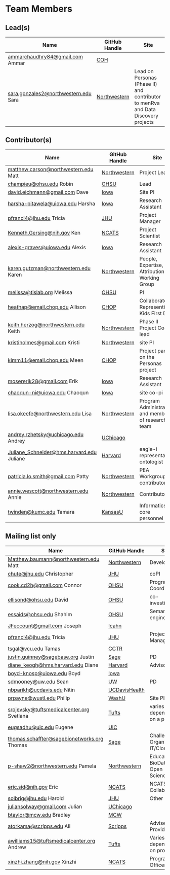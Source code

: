 # Team Members

## Lead(s)
Name | GitHub Handle | Site
-- | -- | --
ammarchaudhry84@gmail.com Ammar | [COH](COH) | 
sara.gonzales2@northwestern.edu Sara | [Northwestern](Northwestern) | Lead on Personas (Phase II) and contributor to menRva and Data Discovery projects

## Contributor(s)
Name | GitHub Handle | Site
-- | -- | --
matthew.carson@northwestern.edu Matt | [Northwestern](Northwestern) | Project Lead
champieu@ohsu.edu Robin | [OHSU](OHSU) | Lead
david.eichmann@gmail.com Dave | [Iowa](Iowa) | Site PI
harsha-pitawela@uiowa.edu Harsha | [Iowa](Iowa) | Research Assistant
pfranci4@jhu.edu Tricia | [JHU](JHU) | Project Manager
Kenneth.Gersing@nih.gov Ken | [NCATS](NCATS) | Project Scientist
alexis-graves@uiowa.edu Alexis | [Iowa](Iowa) | Research Assistant
karen.gutzman@northwestern.edu Karen  | [Northwestern](Northwestern) |  People, Expertise, and Attribution Working Group
melissa@tislab.org Melissa | [OHSU](OHSU) | PI
heathap@email.chop.edu Allison | [CHOP](CHOP) | Collaborator - Representing Kids First DRC
keith.herzog@northwestern.edu Keith | [Northwestern](Northwestern) | Phase II Project Co-lead
kristiholmes@gmail.com Kristi | [Northwestern](Northwestern) | site PI
kimm11@email.chop.edu Meen | [CHOP](CHOP) | Project partner on the Personas project
mosererik28@gmail.com Erik | [Iowa](Iowa) | Research Assistant
chaoqun-ni@uiowa.edu Chaoqun | [Iowa](Iowa) | site co-pi
lisa.okeefe@northwestern.edu Lisa | [Northwestern](Northwestern) | Program Administrator and member of research team
andrey.rzhetsky@uchicago.edu Andrey | [UChicago](UChicago) | 
Juliane_Schneider@hms.harvard.edu Juliane | [Harvard](Harvard) | eagle-i representative, ontologist
patricia.lo.smith@gmail.com Patty | [Northwestern](Northwestern) | PEA Workgroup contributor
annie.wescott@northwestern.edu Annie | [Northwestern](Northwestern) | Contributor
twinden@kumc.edu Tamara | [KansasU](KansasU) | Informatics core personnel

## Mailing list only
Name | GitHub Handle | Site
-- | -- | --
Matthew.baumann@northwestern.edu Matt | [Northwestern](Northwestern) | Developer
chute@jhu.edu Christopher | [JHU](JHU) | coPI
cook.cd2h@gmail.com Connor | [OHSU](OHSU) | Program Coordinator
ellisond@ohsu.edu David | [OHSU](OHSU) | co-investigator
essaids@ohsu.edu Shahim | [OHSU](OHSU) | Semantic engineer 
JFeccount@gmail.com Joseph | [Icahn](Icahn) | 
pfranci4@jhu.edu Tricia | [JHU](JHU) | Project Manager
tsgal@vcu.edu Tamas | [CCTR](CCTR) | 
justin.guinney@sagebase.org Justin | [Sage](Sage) | PD
diane_keogh@hms.harvard.edu Diane | [Harvard](Harvard) | Advisor
boyd-knosp@uiowa.edu Boyd | [Iowa](Iowa) | 
sdmooney@uw.edu Sean | [UW](UW) | PD
nbparikh@ucdavis.edu Nitin | [UCDavisHealth](UCDavisHealth) | 
prpayne@wustl.edu Philip | [WashU](WashU) | Site PI
srojevsky@tuftsmedicalcenter.org Svetlana | [Tufts](Tufts) | varies depending on a project
eugsadhu@uic.edu Eugene | [UIC](UIC) | 
thomas.schaffter@sagebionetworks.org Thomas | [Sage](Sage) | Challenge Organization, IT/Cloud
p-shaw2@northwestern.edu Pamela | [Northwestern](Northwestern) | Education, BioData Club, Open Science
eric.sid@nih.gov Eric | [NCATS](NCATS) | NCATS/ORDR Collaborator
solbrig@jhu.edu Harold | [JHU](JHU) | Other
juliansolway@gmail.com Julian | [UChicago](UChicago) | 
btaylor@mcw.edu Bradley | [MCW](MCW) | 
atorkama@scripps.edu Ali | [Scripps](Scripps) | Adviser, Data Provider
awilliams15@tuftsmedicalcenter.org Andrew | [Tufts](Tufts) | Varies depending on project
xinzhi.zhang@nih.gov Xinzhi | [NCATS](NCATS) | Program Officer

